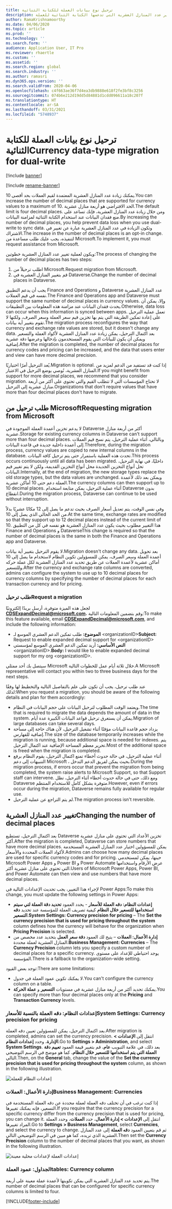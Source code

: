 ```yaml
---
title: ترحيل نوع بيانات العملة للكتابة الثنائية
description: يوضح هذا الموضوع كيفية تغيير عدد المنازل العشرية التي تدعمها الكتابة الثنائية للعملة.
author: RamaKrishnamoorthy
ms.date: 04/06/2020
ms.topic: article
ms.prod: ''
ms.technology: ''
ms.search.form: ''
audience: Application User, IT Pro
ms.reviewer: rhaertle
ms.custom: ''
ms.assetid: ''
ms.search.region: global
ms.search.industry: ''
ms.author: ramasri
ms.dyn365.ops.version: ''
ms.search.validFrom: 2020-04-06
ms.openlocfilehash: c4f663ae36f7d4ea3db9888e618f2fe3bf8c3256
ms.sourcegitcommit: 074b6e212d19dd5d84881d1cdd096611a18c207f
ms.translationtype: HT
ms.contentlocale: ar-SA
ms.lasthandoff: 03/31/2021
ms.locfileid: "5748937"
---
```

# <a name="currency-data-type-migration-for-dual-write"></a><span data-ttu-id="70202-103">ترحيل نوع بيانات العملة للكتابة الثنائية</span><span class="sxs-lookup"><span data-stu-id="70202-103">Currency data-type migration for dual-write</span></span>

[!include [banner](../../includes/banner.md)]

[!include [rename-banner](~/includes/cc-data-platform-banner.md)]

<span data-ttu-id="70202-104">يمكنك زيادة عدد المنازل العشرية المعتمدة لقيم العملات بحد أقصى 10.</span><span class="sxs-lookup"><span data-stu-id="70202-104">You can increase the number of decimal places that are supported for currency values to a maximum of 10.</span></span> <span data-ttu-id="70202-105">الحد الافتراضي هو أربعة منازل عشرية.</span><span class="sxs-lookup"><span data-stu-id="70202-105">The default limit is four decimal places.</span></span> <span data-ttu-id="70202-106">ومن خلال زيادة عدد المنازل العشرية، فإنك تساعد على منع فقدان البيانات عند استخدام الكتابة الثنائية لمزامنة البيانات.</span><span class="sxs-lookup"><span data-stu-id="70202-106">By increasing the number of decimal places, you help prevent data loss when you use dual-write to sync data.</span></span> <span data-ttu-id="70202-107">وتكون الزيادة في عدد المنازل العشرية عبارة عن تغيير في الاشتراك.</span><span class="sxs-lookup"><span data-stu-id="70202-107">The increase in the number of decimal places is an opt-in change.</span></span> <span data-ttu-id="70202-108">لتنفيذه، يجب عليك طلب مساعدة من Microsoft.</span><span class="sxs-lookup"><span data-stu-id="70202-108">To implement it, you must request assistance from Microsoft.</span></span>

<span data-ttu-id="70202-109">ويكون لعملية تغيير عدد المنازل العشرية خطوتين:</span><span class="sxs-lookup"><span data-stu-id="70202-109">The process of changing the number of decimal places has two steps:</span></span>

1. <span data-ttu-id="70202-110">اطلب ترحيلاً من Microsoft.</span><span class="sxs-lookup"><span data-stu-id="70202-110">Request migration from Microsoft.</span></span>
2. <span data-ttu-id="70202-111">قم بتغيير المنازل العشرية في Dataverse.</span><span class="sxs-lookup"><span data-stu-id="70202-111">Change the number of decimal places in Dataverse.</span></span>

<span data-ttu-id="70202-112">يجب أن يدعم التطبيق Finance and Operations و Dataverse عدد المنازل العشرية نفسه في قيم العملات.</span><span class="sxs-lookup"><span data-stu-id="70202-112">The Finance and Operations app and Dataverse must support the same number of decimal places in currency values.</span></span> <span data-ttu-id="70202-113">وإلا، يمكن أن يحدث فقدان البيانات عند مزامنة هذه المعلومات بين التطبيقات.</span><span class="sxs-lookup"><span data-stu-id="70202-113">Otherwise, data loss can occur when this information is synced between apps.</span></span> <span data-ttu-id="70202-114">تعمل عملية الترحيل على إعادة تمكين الطريقة التي يتم بها تخزين قيم سعر العملة وسعر الصرف، ولكنها لا تقوم بتغيير أية بيانات.</span><span class="sxs-lookup"><span data-stu-id="70202-114">The migration process reconfigures the way that currency and exchange rate values are stored, but it doesn't change any data.</span></span> <span data-ttu-id="70202-115">بعد اكتمال الترحيل، يمكن زيادة عدد المنازل العشرية لأكواد العملة والتسعير ويمكن أن يكون للبيانات التي يقوم المستخدمون بإدخالها وعرضها دقة عشرية إضافية.</span><span class="sxs-lookup"><span data-stu-id="70202-115">After the migration is completed, the number of decimal places for currency codes and pricing can be increased, and the data that users enter and view can have more decimal precision.</span></span>

<span data-ttu-id="70202-116">يُعد الترحيل أمرًا اختياريًا.</span><span class="sxs-lookup"><span data-stu-id="70202-116">Migration is optional.</span></span> <span data-ttu-id="70202-117">إذا كنت قد تستفيد من الدعم لمزيد من المنازل العشرية، نُوصي بوضع الترحيل في الاعتبار.</span><span class="sxs-lookup"><span data-stu-id="70202-117">If you might benefit from support for more decimal places, we recommend that you consider migration.</span></span> <span data-ttu-id="70202-118">لا تحتاج المؤسسات التي لا تتطلب القيم والتي تحتوي على أكثر من أربعة منازل عشرية إلى الترحيل.</span><span class="sxs-lookup"><span data-stu-id="70202-118">Organizations that don't require values that have more than four decimal places don't have to migrate.</span></span>

## <a name="requesting-migration-from-microsoft"></a><span data-ttu-id="70202-119">طلب ترحيل من Microsoft</span><span class="sxs-lookup"><span data-stu-id="70202-119">Requesting migration from Microsoft</span></span>

<span data-ttu-id="70202-120">لا يدعم تخزين أعمدة العملة الموجودة في Dataverse أكثر من أربعة منازل عشرية.</span><span class="sxs-lookup"><span data-stu-id="70202-120">Storage for existing currency columns in Dataverse can't support more than four decimal places.</span></span> <span data-ttu-id="70202-121">وبالتالي، أثناء عملية الترحيل، يتم نسخ قيم العملات إلى أعمدة داخلية جديدة في قاعدة البيانات.</span><span class="sxs-lookup"><span data-stu-id="70202-121">Therefore, during the migration process, currency values are copied to new internal columns in the database.</span></span> <span data-ttu-id="70202-122">تحدث هذه العملية باستمرار حتى يتم ترحيل كافة البيانات.</span><span class="sxs-lookup"><span data-stu-id="70202-122">This process occurs continuously until all data has been migrated.</span></span> <span data-ttu-id="70202-123">داخليًا، في نهاية الترحيل، تحل أنواع التخزين الجديدة محل أنواع التخزين القديمة، ولكن لا يتم تغيير قيم البيانات.</span><span class="sxs-lookup"><span data-stu-id="70202-123">Internally, at the end of migration, the new storage types replace the old storage types, but the data values are unchanged.</span></span> <span data-ttu-id="70202-124">ويمكن بعد ذلك لأعمدة العملة دعم حتى 10 أماكن عشرية.</span><span class="sxs-lookup"><span data-stu-id="70202-124">The currency columns can then support up to 10 decimal places.</span></span> <span data-ttu-id="70202-125">أثناء عملية الترحيل، يمكن متابعة استخدام Dataverse بدون انقطاع.</span><span class="sxs-lookup"><span data-stu-id="70202-125">During the migration process, Dataverse can continue to be used without interruption.</span></span>

<span data-ttu-id="70202-126">وفي نفس الوقت، يتم تعديل أسعار الصرف بحيث تدعم ما يصل إلى 12 مكانًا عشريًا بدلاً من الحد الحالي الذي يصل إلى 10.</span><span class="sxs-lookup"><span data-stu-id="70202-126">At the same time, exchange rates are modified so that they support up to 12 decimal places instead of the current limit of 10.</span></span> <span data-ttu-id="70202-127">هذا التغيير مطلوب بحيث يكون عدد المنازل العشرية هو نفسه في كل من التطبيق Finance and Operations و Dataverse</span><span class="sxs-lookup"><span data-stu-id="70202-127">This change is required so that the number of decimal places is the same in both the Finance and Operations app and Dataverse.</span></span>

<span data-ttu-id="70202-128">لا يقوم الترحيل بتغيير أية بيانات.</span><span class="sxs-lookup"><span data-stu-id="70202-128">Migration doesn't change any data.</span></span> <span data-ttu-id="70202-129">بعد تحويل أعمدة العملة وسعر الصرف، يمكن للمسؤولين تكوين النظام لاستخدام ما يصل إلى 10 أماكن عشرية لأعمدة العملات عن طريق تحديد عدد المنازل العشرية لكل عملة حركه وللتسعير.</span><span class="sxs-lookup"><span data-stu-id="70202-129">After the currency and exchange rate columns are converted, admins can configure the system to use up to 10 decimal places for currency columns by specifying the number of decimal places for each transaction currency and for pricing.</span></span>

### <a name="request-a-migration"></a><span data-ttu-id="70202-130">طلب ترحيل</span><span class="sxs-lookup"><span data-stu-id="70202-130">Request a migration</span></span>

<span data-ttu-id="70202-131">لجعل هذه الميزة متوفرة، أرسل بريدًا إلكترونيًا **CDSExpandDecimal@microsoft.com**، وقم بتضمين المعلومات التالية:</span><span class="sxs-lookup"><span data-stu-id="70202-131">To make this feature available, email **CDSExpandDecimal@microsoft.com**, and include the following information:</span></span>

+ <span data-ttu-id="70202-132">**الموضوع:** طلب تمكين الدعم العشري الموسع لـ \<organizationID\></span><span class="sxs-lookup"><span data-stu-id="70202-132">**Subject:** Request to enable expanded decimal support for \<organizationID\></span></span>
+ <span data-ttu-id="70202-133">**النص الأساسي:** أريد تمكين الدعم العشري الموسع لمؤسستي \<organizationID\>.</span><span class="sxs-lookup"><span data-stu-id="70202-133">**Body:** I would like to enable expanded decimal support for my org \<organizationID\>.</span></span>

<span data-ttu-id="70202-134">سيتصل بك أحد ممثلي Microsoft خلال ثلاثة أيام عمل للخطوات التالية.</span><span class="sxs-lookup"><span data-stu-id="70202-134">A Microsoft representative will contact you within two to three business days for the next steps.</span></span>

<span data-ttu-id="70202-135">عند طلب ترحيل، يجب أن تكون على علم بالتفاصيل التالية والتخطيط لها وفقًا لذلك:</span><span class="sxs-lookup"><span data-stu-id="70202-135">When you request a migration, you should be aware of the following details and plan for them accordingly:</span></span>

+ <span data-ttu-id="70202-136">ويعتمد الوقت المطلوب لترحيل البيانات على حجم البيانات في النظام.</span><span class="sxs-lookup"><span data-stu-id="70202-136">The time that is required to migrate the data depends the amount of data in the system.</span></span> <span data-ttu-id="70202-137">يمكن أن يستغرق ترحيل قواعد البيانات الكبيرة عدة أيام.</span><span class="sxs-lookup"><span data-stu-id="70202-137">Migration of large databases can take several days.</span></span>
+ <span data-ttu-id="70202-138">يزداد حجم قاعدة البيانات مؤقتًا أثناء تشغيل الترحيل، لأن هناك حاجة إلى مساحة إضافية للفهارس.</span><span class="sxs-lookup"><span data-stu-id="70202-138">The size of the database temporarily increases while the migration is running, because additional space is needed for indexes.</span></span> <span data-ttu-id="70202-139">يتم تحرير معظم المساحة الإضافية عند اكتمال الترحيل.</span><span class="sxs-lookup"><span data-stu-id="70202-139">Most of the additional space is freed when the migration is completed.</span></span>
+ <span data-ttu-id="70202-140">أثناء عملية الترحيل، في حالة حدوث أخطاء تمنع اكتمال الترحيل، يقوم النظام برفع التنبيهات إلى دعم Microsoft ، بحيث يمكن لفريق الدعم التدخل.</span><span class="sxs-lookup"><span data-stu-id="70202-140">During the migration process, if errors occur that prevent the migration from being completed, the system raise alerts to Microsoft Support, so that Support staff can intervene.</span></span> <span data-ttu-id="70202-141">ومع ذلك، حتى في حالة حدوث أخطاء أثناء الترحيل، تظل Dataverse متوفرة بشكل كامل للاستخدام المنتظم.</span><span class="sxs-lookup"><span data-stu-id="70202-141">However, even if errors occur during the migration, Dataverse remains fully available for regular use.</span></span>
+ <span data-ttu-id="70202-142">لم يتم التراجع عن عملية الترحيل.</span><span class="sxs-lookup"><span data-stu-id="70202-142">The migration process isn't reversible.</span></span>

## <a name="changing-the-number-of-decimal-places"></a><span data-ttu-id="70202-143">تغيير عدد المنازل العشرية</span><span class="sxs-lookup"><span data-stu-id="70202-143">Changing the number of decimal places</span></span>

<span data-ttu-id="70202-144">بعد اكتمال الترحيل، تستطيع Dataverse تخزين الأعداد التي تحتوي على منازل عشرية أكثر.</span><span class="sxs-lookup"><span data-stu-id="70202-144">After the migration is completed, Dataverse can store numbers that have more decimal places.</span></span> <span data-ttu-id="70202-145">يمكن للمسؤولين اختيار عدد المنازل العشرية المستخدمة لأكواد العملات المحددة والأسعار.</span><span class="sxs-lookup"><span data-stu-id="70202-145">Admins can choose how many decimal places are used for specific currency codes and for pricing.</span></span> <span data-ttu-id="70202-146">حينها، يمكن لمستخدمي Microsoft Power Apps و Power BI و Power Automate عرض الأرقام واستخدامها التي تحتوي على منازل عشرية أكثر.</span><span class="sxs-lookup"><span data-stu-id="70202-146">Users of Microsoft Power Apps, Power BI, and Power Automate can then view and use numbers that have more decimal places.</span></span>

<span data-ttu-id="70202-147">لإجراء هذا التغيير، يجب تحديث الإعدادات التالية في Power Apps:</span><span class="sxs-lookup"><span data-stu-id="70202-147">To make this change, you must update the following settings in Power Apps:</span></span>

+ <span data-ttu-id="70202-148">**إعدادات النظام: دقه العملة للأسعار** - يحدد العمود **تحديد دقة العملة لتي سيتم استخدامها للتسعير خلال النظام** كيفية تصريف العملة للمؤسسة عند تحديد **دقه التسعير**.</span><span class="sxs-lookup"><span data-stu-id="70202-148">**System Settings: Currency precision for pricing** – The **Set the currency precision that is used for pricing throughout the system** column defines how the currency will behave for the organization when **Pricing Precision** is selected.</span></span>
+ <span data-ttu-id="70202-149">**إدارة الأعمال: العملات** – يتيح لك العمود **دقة سعر العمل** بتحديد عدد مخصص من المنازل العشرية لعملة محددة.</span><span class="sxs-lookup"><span data-stu-id="70202-149">**Business Management: Currencies** – The **Currency Precision** column lets you specify a custom number of decimal places for a specific currency.</span></span> <span data-ttu-id="70202-150">يوجد احتياطي للإعداد على مستوى المؤسسة.</span><span class="sxs-lookup"><span data-stu-id="70202-150">There is a fallback to the organization-wide setting.</span></span>

<span data-ttu-id="70202-151">توجد بعض القيود:</span><span class="sxs-lookup"><span data-stu-id="70202-151">There are some limitations:</span></span>

+ <span data-ttu-id="70202-152">لا يمكنك تكوين عمود العملة في جدول.</span><span class="sxs-lookup"><span data-stu-id="70202-152">You can't configure the currency column on a table.</span></span>
+ <span data-ttu-id="70202-153">يمكنك تحديد أكثر من أربعة منازل عشرية في مستويات **التسعير** و **عملة الحركة**.</span><span class="sxs-lookup"><span data-stu-id="70202-153">You can specify more than four decimal places only at the **Pricing** and **Transaction Currency** levels.</span></span>

### <a name="system-settings-currency-precision-for-pricing"></a><span data-ttu-id="70202-154">إعدادات النظام: دقه العملة بالنسبة للأسعار</span><span class="sxs-lookup"><span data-stu-id="70202-154">System Settings: Currency precision for pricing</span></span>

<span data-ttu-id="70202-155">بعد اكتمال الترحيل، يمكن للمسؤولين تعيين دقه العملة.</span><span class="sxs-lookup"><span data-stu-id="70202-155">After migration is completed, admins can set the currency precision.</span></span> <span data-ttu-id="70202-156">انتقل إلى **الإعدادات \> الإدارة**، وحدد **إعدادات النظام**.</span><span class="sxs-lookup"><span data-stu-id="70202-156">Go to **Settings \> Administration**, and select **System Settings**.</span></span> <span data-ttu-id="70202-157">بعد ذلك، في علامة التبويب **عام**، قم بتغيير قيمة العمود **تعييم دقة العملة التي يتم استخدامها للتسعير خلال النظام**، كما هو موضح في الرسم التوضيحي التالي.</span><span class="sxs-lookup"><span data-stu-id="70202-157">Then, on the **General** tab, change the value of the **Set the currency precision that is used for pricing throughout the system** column, as shown in the following illustration.</span></span>

![إعدادات النظام للعملة](media/currency-system-settings.png)

### <a name="business-management-currencies"></a><span data-ttu-id="70202-159">إدارة الأعمال: العملات</span><span class="sxs-lookup"><span data-stu-id="70202-159">Business Management: Currencies</span></span>

<span data-ttu-id="70202-160">إذا كنت ترغب في أن تختلف دقه العملة لعملة محددة عن دقه العملة المستخدمة في التسعير، فإنه يمكنك تغييرها.</span><span class="sxs-lookup"><span data-stu-id="70202-160">If you require that the currency precision for a specific currency differ from the currency precision that is used for pricing, you can change it.</span></span> <span data-ttu-id="70202-161">انتقل إلى **الإعدادات \> إدارة الأعمال**، حدد **العملات**، وحدد العملة المراد تغييرها.</span><span class="sxs-lookup"><span data-stu-id="70202-161">Go to **Settings \> Business Management**, select **Currencies**, and select the currency to change.</span></span> <span data-ttu-id="70202-162">ثم قم بتعيين العمود **دقه العملة** إلى عدد المنازل العشرية الذي تريده، كما هو مبين في الرسم التوضيحي التالي.</span><span class="sxs-lookup"><span data-stu-id="70202-162">Then set the **Currency Precision** column to the number of decimal places that you want, as shown in the following illustration.</span></span>

![إعدادات العملة لإعدادات محلية معينة](media/specific-currency.png)

### <a name="tables-currency-column"></a><span data-ttu-id="70202-164">الجداول: عمود العملة</span><span class="sxs-lookup"><span data-stu-id="70202-164">tables: Currency column</span></span>

<span data-ttu-id="70202-165">يتم تحديد عدد المنازل العشرية التي يمكن تكوينها لأعمدة عملة معينة على أربعة.</span><span class="sxs-lookup"><span data-stu-id="70202-165">The number of decimal places that can be configured for specific currency columns is limited to four.</span></span>


[!INCLUDE[footer-include](../../../../includes/footer-banner.md)]